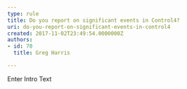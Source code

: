 ```yaml
---
type: rule
title: Do you report on significant events in Control4?
uri: do-you-report-on-significant-events-in-control4
created: 2017-11-02T23:49:54.0000000Z
authors:
- id: 70
  title: Greg Harris

---
```




<span class='intro'> Enter Intro Text </span>




